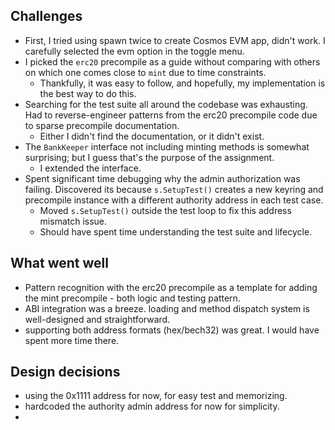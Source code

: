 

## Challenges

- First, I tried using spawn twice to create Cosmos EVM app, didn't work. I carefully selected the evm option in the toggle menu.
- I picked the `erc20` precompile as a guide without comparing with others on which one comes close to `mint` due to time constraints.
    - Thankfully, it was easy to follow, and hopefully, my implementation is the best way to do this.
- Searching for the test suite all around the codebase was exhausting. Had to reverse-engineer patterns from the erc20 precompile code due to sparse precompile documentation.
    - Either I didn't find the documentation, or it didn't exist.
- The `BankKeeper` interface not including minting methods is somewhat surprising; but I guess that's the purpose of the assignment.
    - I extended the interface.
- Spent significant time debugging why the admin authorization was failing. Discovered its because `s.SetupTest()` creates a new keyring and precompile instance with a different authority address in each test case.
  - Moved `s.SetupTest()` outside the test loop to fix this address mismatch issue.
  - Should have spent time understanding the test suite and lifecycle.

## What went well
- Pattern recognition with the erc20 precompile as a template for adding the mint precompile - both logic and testing pattern.
- ABI integration was a breeze. loading and method dispatch system is well-designed and straightforward.
- supporting both address formats (hex/bech32) was great. I would have spent more time there.

## Design decisions

- using the 0x1111 address for now, for easy test and memorizing.
- hardcoded the authority admin address for now for simplicity.
- 